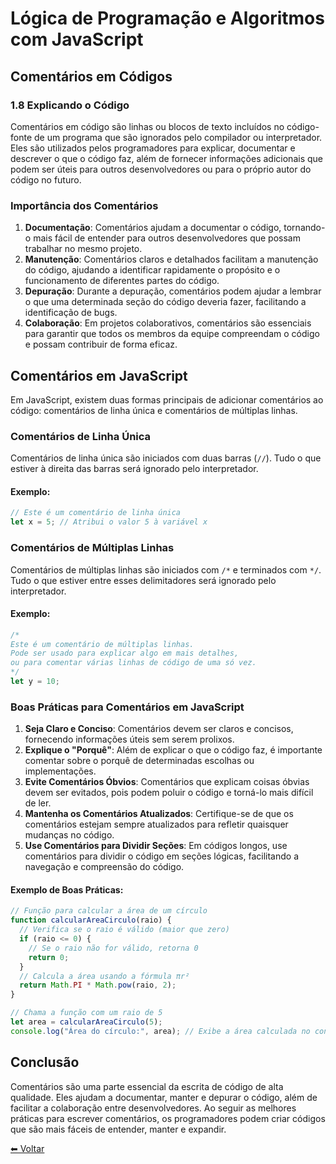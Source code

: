 # Lógica de Programação e Algoritmos com JavaScript

## Comentários em Códigos

### 1.8 Explicando o Código

Comentários em código são linhas ou blocos de texto incluídos no código-fonte de um programa que são ignorados pelo compilador ou interpretador. Eles são utilizados pelos programadores para explicar, documentar e descrever o que o código faz, além de fornecer informações adicionais que podem ser úteis para outros desenvolvedores ou para o próprio autor do código no futuro.

### Importância dos Comentários

1. **Documentação**: Comentários ajudam a documentar o código, tornando-o mais fácil de entender para outros desenvolvedores que possam trabalhar no mesmo projeto.
2. **Manutenção**: Comentários claros e detalhados facilitam a manutenção do código, ajudando a identificar rapidamente o propósito e o funcionamento de diferentes partes do código.
3. **Depuração**: Durante a depuração, comentários podem ajudar a lembrar o que uma determinada seção do código deveria fazer, facilitando a identificação de bugs.
4. **Colaboração**: Em projetos colaborativos, comentários são essenciais para garantir que todos os membros da equipe compreendam o código e possam contribuir de forma eficaz.

## Comentários em JavaScript

Em JavaScript, existem duas formas principais de adicionar comentários ao código: comentários de linha única e comentários de múltiplas linhas.

### Comentários de Linha Única

Comentários de linha única são iniciados com duas barras (`//`). Tudo o que estiver à direita das barras será ignorado pelo interpretador.

#### Exemplo:

```javascript
// Este é um comentário de linha única
let x = 5; // Atribui o valor 5 à variável x
```

### Comentários de Múltiplas Linhas

Comentários de múltiplas linhas são iniciados com `/*` e terminados com `*/`. Tudo o que estiver entre esses delimitadores será ignorado pelo interpretador.

#### Exemplo:

```javascript
/*
Este é um comentário de múltiplas linhas.
Pode ser usado para explicar algo em mais detalhes,
ou para comentar várias linhas de código de uma só vez.
*/
let y = 10;
```

### Boas Práticas para Comentários em JavaScript

1. **Seja Claro e Conciso**: Comentários devem ser claros e concisos, fornecendo informações úteis sem serem prolixos.
2. **Explique o "Porquê"**: Além de explicar o que o código faz, é importante comentar sobre o porquê de determinadas escolhas ou implementações.
3. **Evite Comentários Óbvios**: Comentários que explicam coisas óbvias devem ser evitados, pois podem poluir o código e torná-lo mais difícil de ler.
4. **Mantenha os Comentários Atualizados**: Certifique-se de que os comentários estejam sempre atualizados para refletir quaisquer mudanças no código.
5. **Use Comentários para Dividir Seções**: Em códigos longos, use comentários para dividir o código em seções lógicas, facilitando a navegação e compreensão do código.

#### Exemplo de Boas Práticas:

```javascript
// Função para calcular a área de um círculo
function calcularAreaCirculo(raio) {
  // Verifica se o raio é válido (maior que zero)
  if (raio <= 0) {
    // Se o raio não for válido, retorna 0
    return 0;
  }
  // Calcula a área usando a fórmula πr²
  return Math.PI * Math.pow(raio, 2);
}

// Chama a função com um raio de 5
let area = calcularAreaCirculo(5);
console.log("Área do círculo:", area); // Exibe a área calculada no console
```

## Conclusão

Comentários são uma parte essencial da escrita de código de alta qualidade. Eles ajudam a documentar, manter e depurar o código, além de facilitar a colaboração entre desenvolvedores. Ao seguir as melhores práticas para escrever comentários, os programadores podem criar códigos que são mais fáceis de entender, manter e expandir.

[⬅ Voltar ](README.md)
